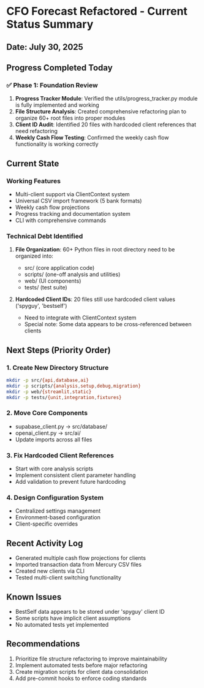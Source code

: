 # CFO Forecast Refactored - Current Status Summary

## Date: July 30, 2025

## Progress Completed Today

### ✅ Phase 1: Foundation Review
1. **Progress Tracker Module**: Verified the utils/progress_tracker.py module is fully implemented and working
2. **File Structure Analysis**: Created comprehensive refactoring plan to organize 60+ root files into proper modules
3. **Client ID Audit**: Identified 20 files with hardcoded client references that need refactoring
4. **Weekly Cash Flow Testing**: Confirmed the weekly cash flow functionality is working correctly

## Current State

### Working Features
- Multi-client support via ClientContext system
- Universal CSV import framework (5 bank formats)
- Weekly cash flow projections
- Progress tracking and documentation system
- CLI with comprehensive commands

### Technical Debt Identified
1. **File Organization**: 60+ Python files in root directory need to be organized into:
   - src/ (core application code)
   - scripts/ (one-off analysis and utilities)
   - web/ (UI components)
   - tests/ (test suite)

2. **Hardcoded Client IDs**: 20 files still use hardcoded client values ('spyguy', 'bestself')
   - Need to integrate with ClientContext system
   - Special note: Some data appears to be cross-referenced between clients

## Next Steps (Priority Order)

### 1. Create New Directory Structure
```bash
mkdir -p src/{api,database,ai}
mkdir -p scripts/{analysis,setup,debug,migration}
mkdir -p web/{streamlit,static}
mkdir -p tests/{unit,integration,fixtures}
```

### 2. Move Core Components
- supabase_client.py → src/database/
- openai_client.py → src/ai/
- Update imports across all files

### 3. Fix Hardcoded Client References
- Start with core analysis scripts
- Implement consistent client parameter handling
- Add validation to prevent future hardcoding

### 4. Design Configuration System
- Centralized settings management
- Environment-based configuration
- Client-specific overrides

## Recent Activity Log
- Generated multiple cash flow projections for clients
- Imported transaction data from Mercury CSV files
- Created new clients via CLI
- Tested multi-client switching functionality

## Known Issues
- BestSelf data appears to be stored under 'spyguy' client ID
- Some scripts have implicit client assumptions
- No automated tests yet implemented

## Recommendations
1. Prioritize file structure refactoring to improve maintainability
2. Implement automated tests before major refactoring
3. Create migration scripts for client data consolidation
4. Add pre-commit hooks to enforce coding standards